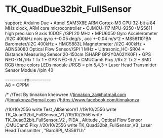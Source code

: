 TK_QuadDue32bit_FullSensor
==========================
support:  Arduino Due
• Atmel SAM3X8E ARM Cortex-M3 CPU 32-bit a 84 MHz clock, ARM core microcontroller
• CJMCU-117 MPU-9250+MS5611 high precision 9 axis 10DOF //SPI 20 MHz 
• MPU6050 Gyro Accelerometer //I2C 400kHz nois gyro +-0.05 deg/s , acc +-0.04 m/s^2
• MS561101BA Barometer//I2C 400kHz
• HMC5883L Magnetometer //I2C 400kHz
• ADNS3080 Optical Flow Sensor//SPI 1 MHz 
• Ultrasonic_HC-SR04
• Distance Measuring Sensor 20-150cm (SHARP GP2Y0A02YK0F)
• GPS NEO-7N //Rx 1 Tx 1 
• GPS NEO-6 //
• CMUCam5 Pixy //Rx 2 Tx 2
• SMD RGB three colors LEDs module //RGB = pin 5,4,3
• Laser Head Transmitter Sensor Module //pin 40

----------rx-----------  
A8 = CPPM

/*
//Test By tinnakon kheowree
//tinnakon_za@hotmail.com
//tinnakonza@gmail.com
//https://www.facebook.com/tinnakonza

//10/10/2556    write Test_AllSensorV1
//19/10/2556    write TK_Quad32bit_FullSensor_V1
//19/10/2556    write TK_Quad32bit_FullSensor_V2  , PIDA ,  Altitude , Optical Flow Sensor ,CMUCam5 Pixy
//20/10/2556    write TK_Quad32bit_FullSensor_V3  ,Laser Head Transmitter , "BaroSPI_MS5611.h"
